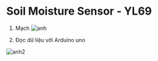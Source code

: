 # Soil Moisture Sensor - YL69
1. Mạch 
![anh](https://i.imgur.com/ZXdQImi.png)

2. Đọc dữ liệu với Arduino uno 

 ![anh2](https://i.imgur.com/iImPA5h.png)  